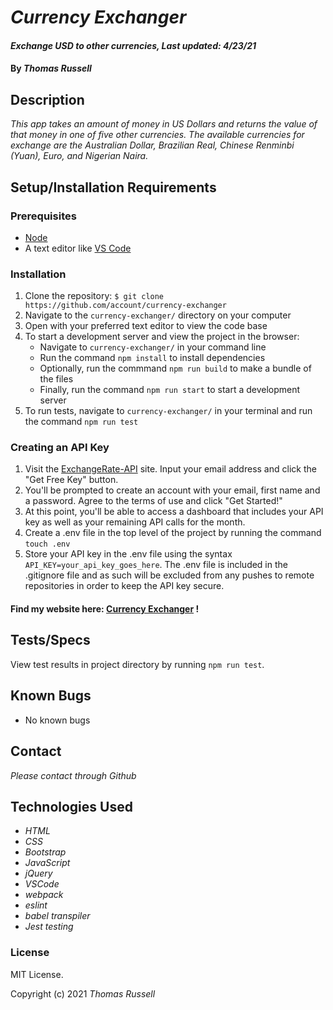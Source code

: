 # _Currency Exchanger_

#### _Exchange USD to other currencies, Last updated: 4/23/21_

#### By _Thomas Russell_

## Description

_This app takes an amount of money in US Dollars and returns the value of that money in one of five other currencies. The available currencies for exchange are the Australian Dollar, Brazilian Real, Chinese Renminbi (Yuan), Euro, and Nigerian Naira._

## Setup/Installation Requirements

### Prerequisites
* [Node](https://nodejs.org/en/)
* A text editor like [VS Code](https://code.visualstudio.com/)

### Installation
1. Clone the repository: `$ git clone https://github.com/account/currency-exchanger`
2. Navigate to the `currency-exchanger/` directory on your computer
3. Open with your preferred text editor to view the code base
4. To start a development server and view the project in the browser:
    * Navigate to `currency-exchanger/` in your command line
    * Run the command `npm install` to install dependencies
    * Optionally, run the commmand `npm run build` to make a bundle of the files
    * Finally, run the command `npm run start` to start a development server
5. To run tests, navigate to `currency-exchanger/` in your terminal and run the command `npm run test`

### Creating an API Key
1. Visit the [ExchangeRate-API](https://www.exchangerate-api.com/) site. Input your email address and click the "Get Free Key" button.
2. You'll be prompted to create an account with your email, first name and a password. Agree to the terms of use and click "Get Started!"
3. At this point, you'll be able to access a dashboard that includes your API key as well as your remaining API calls for the month.
4. Create a .env file in the top level of the project by running the command `touch .env`
5. Store your API key in the .env file using the syntax `API_KEY=your_api_key_goes_here`. The .env file is included in the .gitignore file and as such will be excluded from any pushes to remote repositories in order to keep the API key secure.


#### Find my website here: [Currency Exchanger](https://tprussell19.github.io/currency-exchanger) !

## Tests/Specs

View test results in project directory by running `npm run test`.

## Known Bugs

* No known bugs

## Contact

_Please contact through Github_

## Technologies Used

* _HTML_
* _CSS_
* _Bootstrap_
* _JavaScript_
* _jQuery_
* _VSCode_
* _webpack_
* _eslint_
* _babel transpiler_
* _Jest testing_

### License

MIT License.

Copyright (c) 2021 _Thomas Russell_
